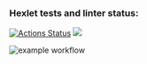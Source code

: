 ### Hexlet tests and linter status:
[![Actions Status](https://github.com/Ekweenox49/php-project-lvl1/workflows/hexlet-check/badge.svg)](https://github.com/Ekweenox49/php-project-lvl1/actions)
<a href="https://codeclimate.com/github/codeclimate/codeclimate/maintainability"><img src="https://api.codeclimate.com/v1/badges/a99a88d28ad37a79dbf6/maintainability" /></a>

![example workflow](https://github.com/Ekweenox49/php-project-lvl1/actions/workflows/lint.yml/badge.svg)


